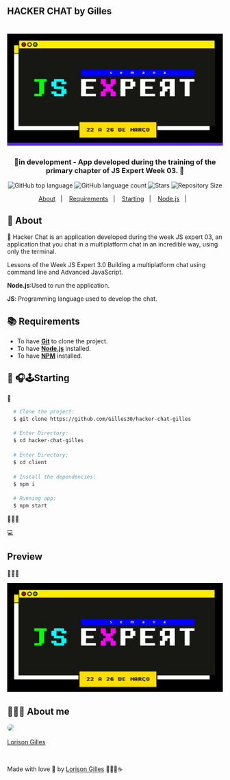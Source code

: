 ## HACKER CHAT by Gilles

<h1 align="center">
  <p align="center" style="background: #5429cc">
    <img alt="JSExpertWeek3" src="./assets/jsexpert.jpg" width="800px" />
  </p>

  <h3 align="center">
   🚧in development -  App developed during the training of the primary chapter of JS Expert Week 03. 🚧
  </h3>
  <p align="center">
     <img alt="GitHub top language" src="https://img.shields.io/github/languages/top/Gilles30/hacker-chat-gilles?color=1db954">
      <img alt="GitHub language count" src="https://img.shields.io/github/languages/count/Gilles30/hacker-chat-gilles?color=1db954">
      <img alt="Stars" src="https://img.shields.io/github/stars/Gilles30/hacker-chat-gilles?color=1db954">
      <img alt="Repository Size" src="https://img.shields.io/github/repo-size/Gilles30/hacker-chat-gilles?color=1db954">
  </p>
</h1>

<p align="center">
  <a href="#page_with_curl-sobre">About</a>&nbsp;&nbsp;&nbsp;|&nbsp;&nbsp;&nbsp;
  <a href="#books-requisitos">Requirements</a>&nbsp;&nbsp;&nbsp;|&nbsp;&nbsp;&nbsp;
  <a href="#rocket-começando">Starting</a>&nbsp;&nbsp;&nbsp;|&nbsp;&nbsp;&nbsp;
  <a href="#gear-iniciando-back-end">Node.js</a>&nbsp;&nbsp;&nbsp;|&nbsp;&nbsp;&nbsp;
</p>

## :page_with_curl: About

🚧 Hacker Chat is an application developed during the week JS expert 03, an application that you chat in a multiplatform chat in an incredible way, using only the terminal.

Lessons of the Week JS Expert 3.0 Building a multiplatform chat using command line and Advanced JavaScript.

**Node.js**:Used to run the application.

**JS**: Programming language used to develop the chat.

## :books: Requirements

- To have [**Git**](https://git-scm.com/) to clone the project.
- To have [**Node.js**](https://nodejs.org/en/) installed.
- To have [**NPM**](https://www.npmjs.com/) installed.

## :rocket: 🎧🕹Starting

🚧

```bash
  # Clone the project:
  $ git clone https://github.com/Gilles30/hacker-chat-gilles

  # Enter Directory:
  $ cd hacker-chat-gilles

  # Enter Directory:
  $ cd client

  # Install the dependencies:
  $ npm i

  # Running app:
  $ npm start

```

🚧🚧🚧

:computer:

## Preview

🚧🚧🚧

<p size=3>
  <img src="./assets/jsexpert.jpg">
</p>

## 👨🏻‍🚀 About me

<a href="https://www.linkedin.com/in/lorison-gilles/">
 <img style="border-radius:50%" width="100px; "src="https://avatars.githubusercontent.com/u/54437398?s=460&u=72d88fd3a7e3a95041d7771f3a5e6ad7f33b8740&v=4"/>
 <p>Lorison Gilles</p>
</a>
<br>

Made with love 💜 by [Lorison Gilles](https://github.com/Gilles30) 🖖🏻👾☕
